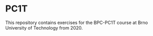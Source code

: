 # PC1T
This repository contains exercises  for the BPC-PC1T course at Brno University of Technology from 2020.
